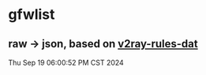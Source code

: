 # gfwlist
## raw -> json, based on [v2ray-rules-dat](https://github.com/Loyalsoldier/v2ray-rules-dat)
Thu Sep 19 06:00:52 PM CST 2024

